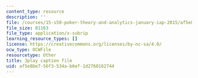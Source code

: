 ```yaml
---
content_type: resource
description: ''
file: /courses/15-s50-poker-theory-and-analytics-january-iap-2015/af5e8be756f3534ab6ef1d2760162744_MnbQjpejZt4.vtt
file_size: 81163
file_type: application/x-subrip
learning_resource_types: []
license: https://creativecommons.org/licenses/by-nc-sa/4.0/
ocw_type: OCWFile
resourcetype: Other
title: 3play caption file
uid: af5e8be7-56f3-534a-b6ef-1d2760162744
---
```

